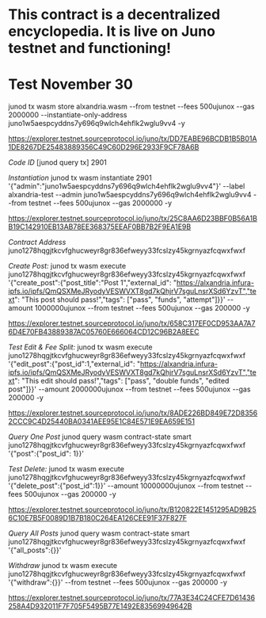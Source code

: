 # This contract is a decentralized encyclopedia. It is live on Juno testnet and functioning! 

# Test November 30

junod tx wasm store alxandria.wasm --from testnet --fees 500ujunox --gas 2000000 --instantiate-only-address juno1w5aespcyddns7y696q9wlch4ehflk2wglu9vv4 -y

https://explorer.testnet.sourceprotocol.io/juno/tx/DD7EABE96BCDB1B5B01A1DE8267DE25483889356C49C60D296E2933F9CF78A6B

*Code ID* [junod query tx]
2901

*Instantiation*
junod tx wasm instantiate 2901 '{"admin":"juno1w5aespcyddns7y696q9wlch4ehflk2wglu9vv4"}' --label alxandria-test --admin juno1w5aespcyddns7y696q9wlch4ehflk2wglu9vv4 --from testnet --fees 500ujunox --gas 2000000 -y

https://explorer.testnet.sourceprotocol.io/juno/tx/25C8AA6D23BBF0B56A1BB19C142910EB13AB78EE368375EEAF0BB7B2F9EA1E9B

*Contract Address*
juno1278hqgjtkcvfghucweyr8gr836efweyy33fcslzy45kgrnyazfcqwxfwxf

*Create Post:*
junod tx wasm execute juno1278hqgjtkcvfghucweyr8gr836efweyy33fcslzy45kgrnyazfcqwxfwxf '{"create_post":{"post_title":"Post 1","external_id": "https://alxandria.infura-ipfs.io/ipfs/QmQSXMeJRyodyVESWVXT8gd7kQhjrV7sguLnsrXSd6YzvT","text": "This post should pass!","tags": ["pass", "funds", "attempt"]}}' --amount 1000000ujunox --from testnet --fees 500ujunox --gas 200000 -y

https://explorer.testnet.sourceprotocol.io/juno/tx/658C317EF0CD953AA7A76D4E70FB43889387AC05760E666064CD12C96B2A8EEC

*Test Edit & Fee Split:*
junod tx wasm execute juno1278hqgjtkcvfghucweyr8gr836efweyy33fcslzy45kgrnyazfcqwxfwxf '{"edit_post":{"post_id":1,"external_id": "https://alxandria.infura-ipfs.io/ipfs/QmQSXMeJRyodyVESWVXT8gd7kQhjrV7sguLnsrXSd6YzvT","text": "This edit should pass!","tags": ["pass", "double funds", "edited post"]}}' --amount 2000000ujunox --from testnet --fees 500ujunox --gas 200000 -y

https://explorer.testnet.sourceprotocol.io/juno/tx/8ADE226BD849E72D83562CCC9C4D25440BA0341AEE95E1C84E571E9EA659E151

*Query One Post*
junod query wasm contract-state smart juno1278hqgjtkcvfghucweyr8gr836efweyy33fcslzy45kgrnyazfcqwxfwxf '{"post":{"post_id": 1}}'

*Test Delete:*
junod tx wasm execute juno1278hqgjtkcvfghucweyr8gr836efweyy33fcslzy45kgrnyazfcqwxfwxf '{"delete_post":{"post_id":1}}' --amount 10000000ujunox --from testnet --fees 500ujunox --gas 200000 -y

https://explorer.testnet.sourceprotocol.io/juno/tx/B120822E1451295AD9B256C10E7B5F0089D1B7B180C264EA126CEE91F37F827F

*Query All Posts*
junod query wasm contract-state smart juno1278hqgjtkcvfghucweyr8gr836efweyy33fcslzy45kgrnyazfcqwxfwxf '{"all_posts":{}}'

*Withdraw*
junod tx wasm execute juno1278hqgjtkcvfghucweyr8gr836efweyy33fcslzy45kgrnyazfcqwxfwxf '{"withdraw":{}}' --from testnet --fees 500ujunox --gas 200000 -y

https://explorer.testnet.sourceprotocol.io/juno/tx/77A3E34C24CFE7D61436258A4D932011F7F705F5495B77E1492E83569949642B

